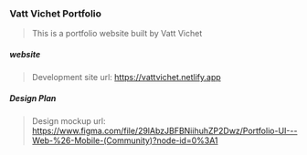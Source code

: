 ### Vatt Vichet Portfolio 
> This is a portfolio website built by Vatt Vichet

##### website
> Development site url: https://vattvichet.netlify.app

##### Design Plan
> Design mockup url: https://www.figma.com/file/29lAbzJBFBNiihuhZP2Dwz/Portfolio-UI---Web-%26-Mobile-(Community)?node-id=0%3A1